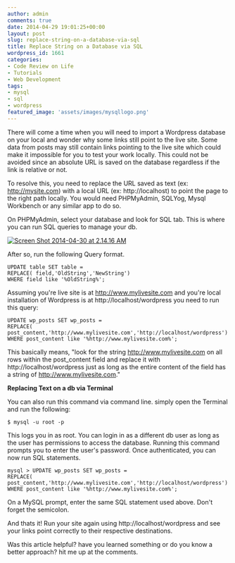 ```yaml
---
author: admin
comments: true
date: 2014-04-29 19:01:25+00:00
layout: post
slug: replace-string-on-a-database-via-sql
title: Replace String on a Database via SQL
wordpress_id: 1661
categories:
- Code Review on Life
- Tutorials
- Web Development
tags:
- mysql
- sql
- wordpress
featured_image: 'assets/images/mysqllogo.png'
---
```


There will come a time when you will need to import a Wordpress database on your local and wonder why some links still point to the live site. Some data from posts may still contain links pointing to the live site which could make it impossible for you to test your work locally. This could not be avoided since an absolute URL is saved on the database regardless if the link is relative or not.

To resolve this, you need to replace the URL saved as text (ex: http://mysite.com) with a local URL (ex: http://localhost) to point the page to the right path locally. You would need PHPMyAdmin, SQLYog, Mysql Workbench or any similar app to do so.

On PHPMyAdmin, select your database and look for SQL tab. This is where you can run SQL queries to manage your db.

[![Screen Shot 2014-04-30 at 2.14.16 AM](http://www.reengo.com/wp-content/uploads/2014/04/Screen-Shot-2014-04-30-at-2.14.16-AM.png)](http://www.reengo.com/wp-content/uploads/2014/04/Screen-Shot-2014-04-30-at-2.14.16-AM.png)

After so, run the following Query format.

    UPDATE table SET table = 
    REPLACE( field,'OldString','NewString') 
    WHERE field like '%OldString%';

Assuming you're live site is at http://www.mylivesite.com and you're local installation of Wordpress is at http://localhost/wordpress you need to run this query:

    UPDATE wp_posts SET wp_posts = 
    REPLACE( post_content,'http://www.mylivesite.com','http://localhost/wordpress') 
    WHERE post_content like '%http://www.mylivesite.com%';

This basically means, "look for the string http://www.mylivesite.com on all rows within the post_content field and replace it with http://localhost/wordpress just as long as the entire content of the field has a string of http://www.mylivesite.com."

**Replacing Text on a db via Terminal**

You can also run this command via command line. simply open the Terminal and run the following:

    $ mysql -u root -p

This logs you in as root. You can login in as a different db user as long as the user has permissions to access the database. Running this command prompts you to enter the user's password. Once authenticated, you can now run SQL statements.

    mysql > UPDATE wp_posts SET wp_posts = 
    REPLACE( post_content,'http://www.mylivesite.com','http://localhost/wordpress') 
    WHERE post_content like '%http://www.mylivesite.com%';

On a MySQL prompt, enter the same SQL statement used above. Don't forget the semicolon.

And thats it! Run your site again using http://localhost/wordpress and see your links point correctly to their respective destinations.


Was this article helpful? have you learned something or do you know a better approach? hit me up at the comments.
